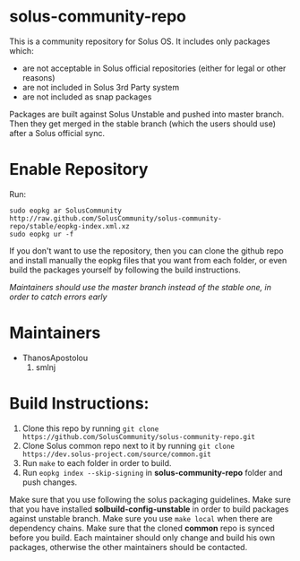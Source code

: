 # solus-community-repo
This is a community repository for Solus OS. It includes only packages which:
  - are not acceptable in Solus official repositories (either for legal or other reasons)
  - are not included in Solus 3rd Party system
  - are not included as snap packages

Packages are built against Solus Unstable and pushed into master branch. Then they get merged in the stable branch (which the users should use) after a Solus official sync.

# Enable Repository
Run:
```
sudo eopkg ar SolusCommunity http://raw.github.com/SolusCommunity/solus-community-repo/stable/eopkg-index.xml.xz
sudo eopkg ur -f
```

If you don't want to use the repository, then you can clone the github repo and install manually the eopkg files that you want from each folder, or even build the packages yourself by following the build instructions.

*Maintainers should use the master branch instead of the stable one, in order to catch errors early*

# Maintainers
  - ThanosApostolou
    1. smlnj

# Build Instructions:
1. Clone this repo by running `git clone https://github.com/SolusCommunity/solus-community-repo.git`
2. Clone Solus common repo next to it by running `git clone https://dev.solus-project.com/source/common.git`
4. Run `make` to each folder in order to build.
5. Run `eopkg index --skip-signing` in **solus-community-repo** folder and push changes.

Make sure that you use following the solus packaging guidelines. Make sure that you have installed **solbuild-config-unstable** in order to build packages against unstable branch. Make sure you use `make local` when there are dependency chains. Make sure that the cloned **common** repo is synced before you build. Each maintainer should only change and build his own packages, otherwise the other maintainers should be contacted.
